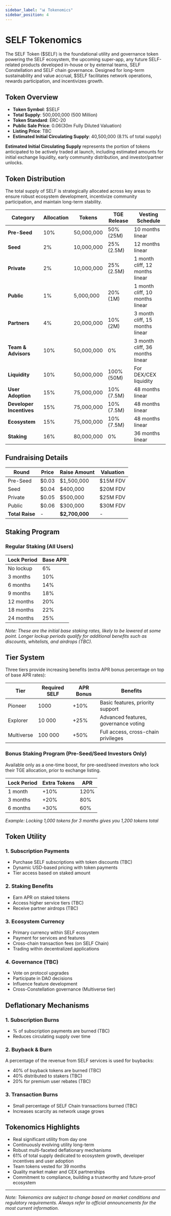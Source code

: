 ```yaml
---
sidebar_label: "📊 Tokenomics"
sidebar_position: 4
---
```


# SELF Tokenomics

The SELF Token ($SELF) is the foundational utility and governance token powering the SELF ecosystem, the upcoming super-app, any future SELF-related products developed in-house or by external teams, SELF Constellation and SELF chain governance. Designed for long-term sustainability and value accrual, $SELF facilitates network operations, rewards participation, and incentivizes growth. 

## Token Overview

- **Token Symbol**: $SELF
- **Total Supply**: 500,000,000 (500 Million)
- **Token Standard**: ERC-20 
- **Public Sale Price**: $0.06 ($30m Fully Diluted Valuation)
- **Listing Price**: TBC
- **Estimated Initial Circulating Supply**: 40,500,000 (8.1% of total supply)

**Estimated Initial Circulating Supply** represents the portion of tokens anticipated to be actively traded at launch, including estimated amounts for initial exchange liquidity, early community distribution, and investor/partner unlocks.

## Token Distribution

The total supply of SELF is strategically allocated across key areas to ensure robust ecosystem development, incentivize community participation, and maintain long-term stability.

| Category | Allocation | Tokens | TGE Release | Vesting Schedule |
|----------|-----------|---------|-------------|------------------|
| **Pre-Seed** | 10% | 50,000,000 | 50% (25M) | 10 months linear |
| **Seed** | 2% | 10,000,000 | 25% (2.5M) | 12 months linear |
| **Private** | 2% | 10,000,000 | 25% (2.5M) | 1 month cliff, 12 months linear |
| **Public** | 1% | 5,000,000 | 20% (1M) | 1 month cliff, 10 months linear |
| **Partners** | 4% | 20,000,000 | 10% (2M) | 3 month cliff, 15 months linear |
| **Team & Advisors** | 10% | 50,000,000 | 0% | 3 month cliff, 36 months linear |
| **Liquidity** | 10% | 50,000,000 | 100% (50M) | For DEX/CEX liquidity |
| **User Adoption** | 15% | 75,000,000 | 10% (7.5M) | 48 months linear |
| **Developer Incentives** | 15% | 75,000,000 | 10% (7.5M) | 48 months linear |
| **Ecosystem** | 15% | 75,000,000 | 10% (7.5M) | 48 months linear |
| **Staking** | 16% | 80,000,000 | 0% | 36 months linear |


## Fundraising Details

| Round | Price | Raise Amount | Valuation |
|-------|-------|--------------|-----------|
| Pre-Seed | $0.03 | $1,500,000 | $15M FDV |
| Seed | $0.04 | $400,000 | $20M FDV |
| Private | $0.05 | $500,000 | $25M FDV |
| Public | $0.06 | $300,000 | $30M FDV |
| **Total Raise** | - | **$2,700,000** | - |

## Staking Program

### Regular Staking (All Users)

| Lock Period | Base APR
|-------------|----------|
| No lockup | 6%
| 3 months | 10%
| 6 months | 14%
| 9 months | 18%
| 12 months | 20%
| 18 months | 22%
| 24 months | 25%

*Note: These are the initial base staking rates, likely to be lowered at some point. Longer lockup periods qualify for additional benefits such as discounts, whitelists, and airdrops (TBC).*

## Tier System

Three tiers provide increasing benefits (extra APR bonus percentage on top of base APR rates):

| Tier | Required SELF | APR Bonus | Benefits |
|-------|-------|--------------|-----------|
| Pioneer | 1000 | +10% | Basic features, priority support |
| Explorer | 10 000 | +25% | Advanced features, governance voting |
| Multiverse | 100 000 | +50% | Full access, cross-chain privileges |

### Bonus Staking Program (Pre-Seed/Seed Investors Only)

Available only as a one-time boost, for pre-seed/seed investors who lock their TGE allocation, prior to exchange listing.

| Lock Period | Extra Tokens | APR |
|-------------|--------------|-----|
| 1 month | +10% | 120% |
| 3 months | +20% | 80% |
| 6 months | +30% | 60% |

*Example: Locking 1,000 tokens for 3 months gives you 1,200 tokens total*

## Token Utility

### 1. **Subscription Payments**
- Purchase SELF subscriptions with token discounts (TBC)
- Dynamic USD-based pricing with token payments
- Tier access based on staked amount

### 2. **Staking Benefits**
- Earn APR on staked tokens
- Access higher service tiers (TBC)
- Receive partner airdrops (TBC)

### 3. **Ecosystem Currency**
- Primary currency within SELF ecosystem
- Payment for services and features
- Cross-chain transaction fees (on SELF Chain)
- Trading within decentralized applications

### 4. **Governance (TBC)**
- Vote on protocol upgrades
- Participate in DAO decisions
- Influence feature development
- Cross-Constellation governance (Multiverse tier)

## Deflationary Mechanisms

### 1. **Subscription Burns**
- % of subscription payments are burned (TBC)
- Reduces circulating supply over time

### 2. **Buyback & Burn**
A percentage of the revenue from SELF services is used for buybacks:
- 40% of buyback tokens are burned (TBC)
- 40% distributed to stakers (TBC)
- 20% for premium user rebates (TBC)

### 3. **Transaction Burns**
- Small percentage of SELF Chain transactions burned (TBC)
- Increases scarcity as network usage grows

## Tokenomics Highlights

- Real significant utility from day one
- Continuously evolving utility long-term
- Robust multi-faceted deflationary mechanisms
- 61% of total supply dedicated to ecosystem growth, developer incentives and user adoption
- Team tokens vested for 39 months
- Quality market maker and CEX partnerships
- Commitment to compliance, building a trustworthy and future-proof ecosystem

---

*Note: Tokenomics are subject to change based on market conditions and regulatory requirements. Always refer to official announcements for the most current information.*